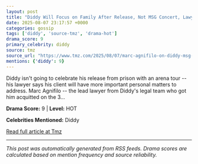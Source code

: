 ```yaml
---
layout: post
title: "Diddy Will Focus on Family After Release, Not MSG Concert, Lawyer Says"
date: 2025-08-07 23:17:57 +0000
categories: gossip
tags: ['diddy', 'source-tmz', 'drama-hot']
drama_score: 9
primary_celebrity: diddy
source: tmz
source_url: "https://www.tmz.com/2025/08/07/marc-agnifilo-on-diddy-msg-concert/"
mentions: {'diddy': 9}
---
```


Diddy isn't going to celebrate his release from prison with an arena tour -- his lawyer says his client will have more important personal matters to address. Marc Agnifilo -- the lead lawyer from Diddy's legal team who got him acquitted on the 3&hellip;

**Drama Score:** 9 | **Level:** HOT

**Celebrities Mentioned:** Diddy

[Read full article at Tmz](https://www.tmz.com/2025/08/07/marc-agnifilo-on-diddy-msg-concert/)

---
*This post was automatically generated from RSS feeds. Drama scores are calculated based on mention frequency and source reliability.*
